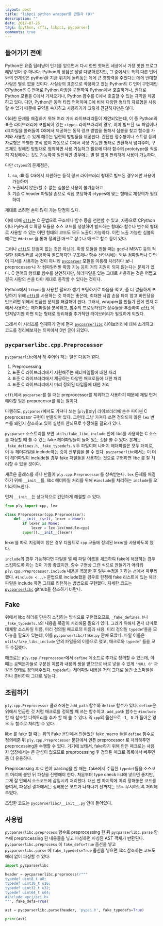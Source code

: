 ```yaml
---
layout: post
title: "libpci python wrapper를 만들자 (0)"
description: ""
date: 2017-07-26
tags: [python, cffi, libpci, pycparser]
comments: true
---
```


## 들어가기 전에

Python은 요즘 딥러닝이 인기를 얻으면서 다시 한번 핫해진 세상에서 가장 핫한 프로그래밍 언어 중
하나다. Python의 장점은 정말 다양하겠지만, 그 중에서도 특히 다른 언어와의 연계성은 python을 지금
위치에 올려놓는 데에 큰 영향력을 주었다는 데에 반대할 사람은 별로 없을 것이다. 사실상의 표준으로
작용하고 있는 Python의 C 언어 구현체인 CPython은 C 언어로 Python 확장을 구현하여 Python에서
호출하거나, 반대로 Python 모듈을 C에서 가져오거나, Python 함수를 C에서 호출할 수 있는 규약을
제공하고 있다. 다만, Python은 동적 타입 언어이며 C에 비해 다양한 형태의 자료형을 사용할 수 있기
때문에 규약을 숙지하고 사용하기가 그렇게 간단하지만은 않다.

이러한 문제를 해결하기 위해 여러 가지 라이브러리들이 제안되었는데, 이 중 Python의 표준 라이브러리에
포함되어 있는 `ctypes` 라이브러리의 경우, 이미 빌드된 so 파일이나 dll 파일을 불러들여 OS에서
제공하는 동적 링크 방법을 통해서 심볼을 찾고 함수를 가져와 사용할 수 있게 해주는 일련의 방법들을
제공한다. 간단한 정수형이나 스트링 등의 자료형은 특별한 조작 없이 자동으로 C에서 사용 가능한 형태로
변환해서 넘겨주며, 구조체도 정해진 방법대로 정의하면 사용 가능하고 필요에 따라 함수의 prototype을
적절히 지정해주는 것도 가능하여 일반적인 경우에는 별 탈 없이 편리하게 사용이 가능하다.

다만 `ctypes`의 문제점은,

1. so, dll 등 OS에서 지원하는 동적 링크 라이브러리 형태로 빌드된 경우에만 사용이 가능하며
2. 노출되지 않은/할 수 없는 심볼은 사용이 불가능하고
3. 기존 C header 파일을 손으로 직접 포팅하여 ctypes에 맞는 형태로 재정의가 필요하여

제대로 쓰려면 손이 많이 가는 단점이 있다.

이에 비해 [`cffi`][cffi]는 C 문법으로 구조체나 함수 등을 선언할 수 있고, 자동으로 CPython이나 PyPy의
C 확장 모듈용 소스 코드를 생성하여 빌드하는 형태라 함수나 변수의 형태로 사용할 수 있는 어떤 형태의
코드도 모두 노출이 가능하다. 이런 노출 가능한 심볼의 예로는 `#define` 을 통해 정의된 매크로 상수나 
매크로 함수 등이 있다.

그러나 [`cffi`][cffi]도 단점이 없는 것은 아닌데, 확장 모듈을 만들 때는 gcc나 MSVC 등의 적절한
컴파일러를 사용하여 빌드하지만 구조체나 함수 선언시에는 외부 컴파일러나 C 언어 파서를 사용하는 것이
아니라 [`pycparser`][pycparser] 모듈을 이용해 처리하다 보니 preprocessor나 각 컴파일러별 확장 기능
등이 거의 지원이 되지 않는다는 문제가 있다. C 언어의 형태로 함수를 선언하지만, 헤더파일을 있는 그대로
사용하는 것은 어렵고 결국 사람의 손을 타야 제대로 동작할 수 있다는 것이다.

Python에서 `libpci`를 사용할 필요가 생겨 포팅하기로 마음을 먹고, 좀 더 깔끔하게 포팅하기 위해
[`cffi`][cffi]를 사용하는 것 까지는 좋은데, 최대한 사람 손을 타지 않고 바인딩을 만드려면 위에서
언급한 문제를 해결해야 한다. 그래서, wrapper를 만들기 전에 먼저 C에서 사용하는 헤더파일을 분석하고,
함수의 프로토타입과 상수들을 추출하여 [`cffi`][cffi] 에 던져넣기만 하면 되는 형태로 정리해줄 추가적인
라이브러리가 필요하게 되었다.

그래서 이 시리즈를 연재하기 전에 먼저 [`pycparserlibc`][pycparserlibc] 라이브러리에 대해 소개하고
코드를 정리해보자는 의미에서 0번 글이 되었다.

[cffi]: https://cffi.readthedocs.io/
[pycparser]: https://github.com/eliben/pycparser
[pycparserlibc]: https://github.com/gwangyi/pycparserlibc


## `pycparserlibc.cpp.Preprocessor`

`pycparserlibc`에서 해 주어야 하는 일은 다음과 같다.

1. Preprocessing
2. 표준 C 라이브러리에서 지원해주는 헤더파일들에 대한 처리
3. 표준 C 라이브러리에서 제공하는 다양한 매크로들에 대한 처리
4. 표준 C 라이브러리에서 미리 정의된 타입들에 대한 처리

`cffi`에서 `pycparser`를 쓸 때는 preprocessor를 제외하고 사용하기 때문에 제일 먼저 해야할 일은
preprocesor를 찾는 일이다.

다행히도, `pycparser`에서도 가져다 쓰는 [`ply`][ply] 라이브러리에 순수 파이썬 C preprocessor 구현이
번들되어 있다. 그런데 그냥 가져다 쓰면 정의되지 않은 `lex` 변수를 왜인지 참조하고 있어 실행이
안되므로 수정해줄 필요가 있다.

`pycparser` 소스트리를 보면 `utils/fake_libc_include` 안에 libc를 사용하는 C 소스를 파싱할 때 쓸 수
있는 fake 헤더파일들이 들어 있는 것을 볼 수 있다. 본체는 `_fake_defines.h`, `_fake_typedefs.h` 두
파일이며 나머지 헤더파일은 모두 더미로, 이 두 헤더파일을 include하는 것이 전부임을 볼 수 있다.
`pycparserlibc`에서는 이 더미 헤더파일이 include될 경우 fake 파일들을 사용하는 것으로 구현하면 libc
를 잘 처리할 수 있을 것이다.

새로운 클래스를 하나 만들어 `ply.cpp.Preprocessor`를 상속받는다. `lex` 문제를 해결하기 위해
`__init__`를, libc 헤더파일 처리를 위해 `#include`를 처리하는 `include`를 오버라이드한다.

먼저 `__init__`는 상대적으로 간단하게 해결할 수 있다.

```python
from ply import cpp, lex

class Preprocessor(cpp.Preprocessor):
    def __init__(self, lexer = None):
        if lexer is None:
            lexer = lex.lex(module=cpp)
        super().__init__(lexer)
```

lexer를 따로 지정하지 않은 경우 디폴트로 `cpp` 모듈에 정의된 lexer를 사용하도록 했다.

`include`의 경우 가능하다면 파일을 열 때 파일 이름을 체크하여 fake에 해당하는 경우 스킵하도록 하는
것이 가장 좋겠지만, 함수 구현상 그런 식으로 만들기가 어려워 `ply.cpp.Preprocessor.include` 내용을
복붙한 후 일부 수정을 가하는 선에서 마무리했다. `#include <...>` 문법으로 include했을 경우로 한정해
fake 리스트에 있는 헤더파일을 include 하면 그대로 리턴하는 방법으로 구현했다. 자세한 코드는
[`pycparserlibc`][pycparserlibc] github을 참조하기 바란다.


## Fake

위에서 libc 헤더를 단순히 스킵하는 방식으로 구현했으므로, `_fake_defines.h`나 `_fake_typedefs.h`의
내용을 똑같이 처리해줄 필요가 있다. 그러기 위해서 먼저 더미로 대체할 소스파일 이름, 미리 정의될
매크로의 이름과 내용, 미리 정의될 `typedef`들을 모아놓을 필요가 있는데, 이를 `pycparserlibc/fake.py`
안에 모았다. 파일 이름은 `utils/fake_libc_include` 안의 파일들의 이름으로 했고, 매크로와 `typedef`
들을 모두 수집했다.

매크로는 `ply.cpp.Preprocessor`에서 `define` 메소드로 추가로 정의할 수 있는데, 이 때는 공백문자들로
구분된 이름과 내용의 쌍을 받으므로 바로 넣을 수 있게 `"NULL 0"` 과 같은 형태로 정의해주었다.
`typedef`는 헤더파일 내용을 거의 그대로 옮긴 소스파일을 하나 준비하여 그대로 넣는다.


## 조립하기

`ply.cpp.Preprocessor` 클래스에는 `add_path` 함수와 `define` 함수가 있다. `define`은 위에서 언급한
것 처럼 매크로를 정의할 때 쓰는 함수이고, `add_path` 함수는 `#include` 할 때 참조할 디렉토리를 추가
할 때 쓸 수 있다. 즉 `cpp`의 옵션으로 `-I`, `-D` 가 들어온 경우 두 함수로 처리할 수 있다.

libc 를 fake 할 때는 위의 Fake 문단에서 만들었던 fake macro 들을 `define` 함수로 정의해준 뒤
`ply.cpp.Preprocessor` 문단에서 만든 preprocessor 로 처리해주면 preprocessing을 수행할 수 있다.
거기에 보태서, fake하기 위해 만든 매크로는 사용자 입장에서는 큰 관심이 없으므로 preprocessing 후
정의된 매크로 목록에서 빼주면 좀 더 유용하다.

Preprocessing 후 C 언어 parsing을 할 때는, fake에서 수집한 `typedef`들을 소스코드 머리에 붙인 뒤
파싱을 진행해야 한다. 처음부터 type check list에 넣으면 좋지만, 그게 잘 안돼서 소스코드에 삽입시켜
처리했다. 대신 맨 마지막에 미리 정해놓은 코드를 붙여서, 파싱된 결과에서는 정해놓은 코드가 나타나기
전까지는 모두 무시하도록 처리해 주었다.

조립한 코드는 `pycparserlibc/__init__.py` 안에 들어있다.

## 사용법

`pycparserlibc.preprocess` 함수로 preprocessing 한 뒤 `pycparserlibc.parse` 함수에 preprocessing 된
내용물을 넣고 파싱하면 파싱된 AST 객체가 반환된다. `pycparserlibc.preprocess` 에 `fake_defs=True`
옵션을 넣고 `pycparserlibc.parse` 에 `fake_typedefs=True` 옵션을 넣으면 libc 참조하는 코드도 에러
없이 파싱할 수 있다.

```python
import pycparserlibc

header = pycparserlibc.preprocess(r"""
typedef uint8_t u8;
typedef uint16_t u16;
typedef uint32_t u32;
typedef uint64_t u64;
#include <pci/pci.h>
""", fake_defs=True)

ast = pycparserlibc.parse(header, 'pypci.h', fake_typedefs=True)

print(ast)
```
